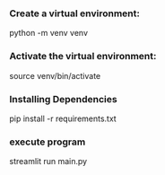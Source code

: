 ### Create a virtual environment:
python -m venv venv

### Activate the virtual environment:
source venv/bin/activate

### Installing Dependencies
pip install -r requirements.txt

### execute program
streamlit run main.py
